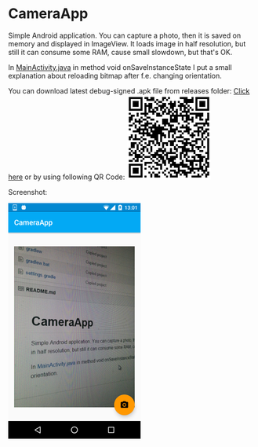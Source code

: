 # CameraApp
Simple Android application. You can capture a photo, then it is saved on memory and displayed in ImageView. It loads image in half resolution, but still it can consume some RAM, cause small slowdown, but that's OK.

In [MainActivity.java](https://github.com/PoprostuRonin/CameraApp/blob/master/app/src/main/java/com/poprosturonin/cameraapp/MainActivity.java) in method void onSaveInstanceState I put a small explanation about reloading bitmap after f.e. changing orientation.

You can download latest debug-signed .apk file from releases folder:
[Click here](https://github.com/PoprostuRonin/CameraApp/releases/latest)
or by using following QR Code:
![QRCode](/releases/qrcode.png)

Screenshot:

![Screenshot1](/screenshots/screenshot1.png)